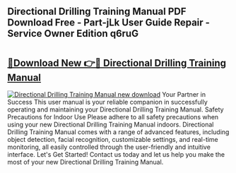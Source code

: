 ## Directional Drilling Training Manual PDF Download Free - Part-jLk User Guide Repair - Service Owner Edition q6ruG

# <h2><a href="http://bc12727.oget.top/?id=Directional+Drilling+Training+Manual">🔗Download New 👉🔴 Directional Drilling Training Manual</a></h2>

[![Directional Drilling Training Manual new download](https://i.imgur.com/5g1atiW.png)](http://bc12727.oget.top/?id=Directional+Drilling+Training+Manual)
Your Partner in Success This user manual is your reliable companion in successfully operating and maintaining your Directional Drilling Training Manual. Safety Precautions for Indoor Use Please adhere to all safety precautions when using your new Directional Drilling Training Manual indoors. Directional Drilling Training Manual comes with a range of advanced features, including object detection, facial recognition, customizable settings, and real-time monitoring, all easily controlled through the user-friendly and intuitive interface. Let's Get Started! Contact us today and let us help you make the most of your new Directional Drilling Training Manual.
